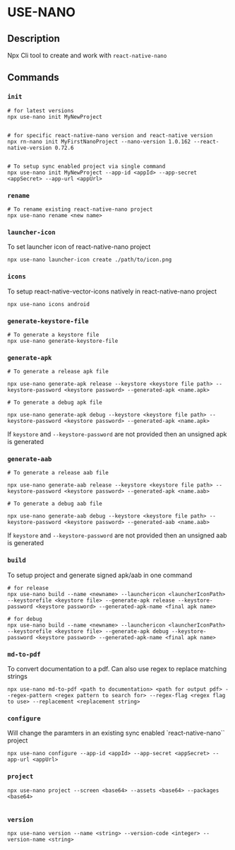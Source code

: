 # USE-NANO

## Description
Npx Cli tool to create and work with `react-native-nano`

## Commands

### `init`
```
# for latest versions
npx use-nano init MyNewProject


# for specific react-native-nano version and react-native version
npx rn-nano init MyFirstNanoProject --nano-version 1.0.162 --react-native-version 0.72.6  


# To setup sync enabled project via single command
npx use-nano init MyNewProject --app-id <appId> --app-secret <appSecret> --app-url <appUrl>

```
### `rename`
```
# To rename existing react-native-nano project
npx use-nano rename <new name>
```

### `launcher-icon`
To set launcher icon of react-native-nano project
```
npx use-nano launcher-icon create ./path/to/icon.png
```

### `icons`
To setup react-native-vector-icons natively in react-native-nano project
```
npx use-nano icons android 
```


### `generate-keystore-file`


```
# To generate a keystore file 
npx use-nano generate-keystore-file
```

### `generate-apk`
```
# To generate a release apk file 
 
npx use-nano generate-apk release --keystore <keystore file path> --keystore-password <keystore password> --generated-apk <name.apk> 
```

```
# To generate a debug apk file 
 
npx use-nano generate-apk debug --keystore <keystore file path> --keystore-password <keystore password> --generated-apk <name.apk> 
```
If `keystore` and `--keystore-password` are not provided then an unsigned apk is generated

### `generate-aab`
```
# To generate a release aab file 
 
npx use-nano generate-aab release --keystore <keystore file path> --keystore-password <keystore password> --generated-apk <name.aab> 
```

```
# To generate a debug aab file 
 
npx use-nano generate-aab debug --keystore <keystore file path> --keystore-password <keystore password> --generated-aab <name.aab> 
```
If `keystore` and `--keystore-password` are not provided then an unsigned aab is generated


### `build`
To setup project and generate signed apk/aab in one command

```
# for release
npx use-nano build --name <newname> --launchericon <launcherIconPath> --keystorefile <keystore file> --generate-apk release --keystore-password <keystore password> --generated-apk-name <final apk name>

# for debug
npx use-nano build --name <newname> --launchericon <launcherIconPath> --keystorefile <keystore file> --generate-apk debug --keystore-password <keystore password> --generated-apk-name <final apk name>

```

### `md-to-pdf`

To convert documentation to a pdf. Can also use regex to replace matching strings


```
npx use-nano md-to-pdf <path to documentation> <path for output pdf> --regex-pattern <regex pattern to search for> --regex-flag <regex flag to use> --replacement <replacement string>
```
### `configure`
Will change the paramters in an existing sync enabled `react-native-nano`` project

```
npx use-nano configure --app-id <appId> --app-secret <appSecret> --app-url <appUrl>

```

### `project`

```
npx use-nano project --screen <base64> --assets <base64> --packages <base64> 
    
```

### `version`

```
npx use-nano version --name <string> --version-code <integer> --version-name <string>
    
```